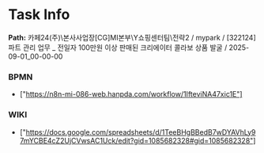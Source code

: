 # Task Info

**Path:** 카페24(주)\본사사업장\[CG]MI본부\Y쇼핑센터팀\전략2 / mypark / [322124] 파트 관리 업무 _ 전일자 100만원 이상 판매된 크리에이터 콜라보 상품 발굴 / 2025-09-01_00-00-00

### BPMN
- ["https://n8n-mi-086-web.hanpda.com/workflow/1IfteviNA47xic1E"]

### WIKI
- ["https://docs.google.com/spreadsheets/d/1TeeBHgBBedB7wDYAVhLy97mYCBE4cZ2UjCVwsAC1Uck/edit?gid=1085682328#gid=1085682328"]

